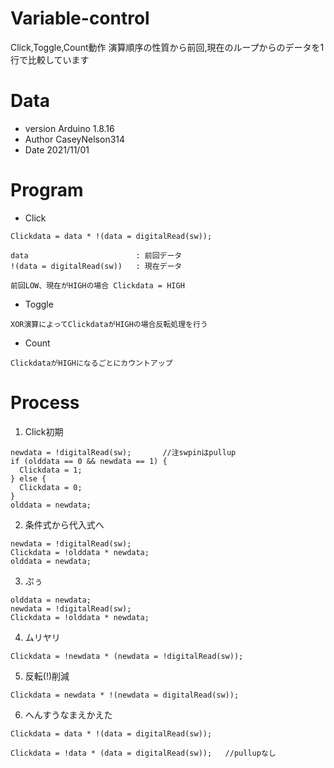 # Variable-control
Click,Toggle,Count動作
演算順序の性質から前回,現在のループからのデータを1行で比較しています
# Data
- version   Arduino 1.8.16
- Author    CaseyNelson314
- Date      2021/11/01
# Program
- Click
```
Clickdata = data * !(data = digitalRead(sw));

data                        : 前回データ
!(data = digitalRead(sw))   : 現在データ

前回LOW、現在がHIGHの場合 Clickdata = HIGH
```
- Toggle
```
XOR演算によってClickdataがHIGHの場合反転処理を行う
```
- Count
```
ClickdataがHIGHになるごとにカウントアップ
```
# Process
1. Click初期
```
newdata = !digitalRead(sw);       //注swpinはpullup
if (olddata == 0 && newdata == 1) {
  Clickdata = 1;
} else {
  Clickdata = 0;
}
olddata = newdata;
```
2. 条件式から代入式へ
```
newdata = !digitalRead(sw);
Clickdata = !olddata * newdata;
olddata = newdata;
```
3. ぷぅ
```
olddata = newdata;
newdata = !digitalRead(sw);
Clickdata = !olddata * newdata;
```
4. ムリヤリ
```
Clickdata = !newdata * (newdata = !digitalRead(sw));
```
5. 反転(!)削減
```
Clickdata = newdata * !(newdata = digitalRead(sw));
```
6. へんすうなまえかえた
```
Clickdata = data * !(data = digitalRead(sw));
```
```
Clickdata = !data * (data = digitalRead(sw));   //pullupなし
```
